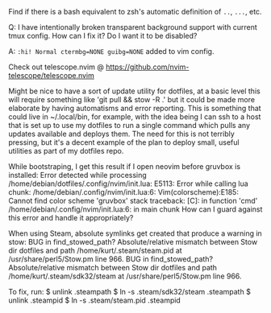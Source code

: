 Find if there is a bash equivalent to zsh's automatic definition of `..`,
`...`, etc.

Q: I have intentionally broken transparent background support with current tmux
   config. How can I fix it? Do I want it to be disabled?

A: `:hi! Normal ctermbg=NONE guibg=NONE` added to vim config.

Check out telescope.nvim @ https://github.com/nvim-telescope/telescope.nvim

Might be nice to have a sort of update utility for dotfiles, at a basic level
this will require something like 'git pull && stow -R .' but it could be made more
elaborate by having automatisms and error reporting. This is something that could
live in ~/.local/bin, for example, with the idea being I can ssh to a host that is
set up to use my dotfiles to run a single command which pulls any updates available
and deploys them. The need for this is not terribly pressing, but it's a decent
example of the plan to deploy small, useful utilities as part of my dotfiles
repo.

While bootstraping, I get this result if I open neovim before gruvbox is installed:
Error detected while processing /home/debian/dotfiles/.config/nvim/init.lua:
E5113: Error while calling lua chunk: /home/debian/.config/nvim/init.lua:6: Vim(colorscheme):E185: Cannot find color scheme 'gruvbox'
stack traceback:
        [C]: in function 'cmd'
        /home/debian/.config/nvim/init.lua:6: in main chunk
How can I guard against this error and handle it appropriately?

When using Steam, absolute symlinks get created that produce a warning in stow:
  BUG in find_stowed_path? Absolute/relative mismatch between Stow dir dotfiles and path /home/kurt/.steam/steam.pid at /usr/share/perl5/Stow.pm line 966.
  BUG in find_stowed_path? Absolute/relative mismatch between Stow dir dotfiles and path /home/kurt/.steam/sdk32/steam at /usr/share/perl5/Stow.pm line 966.

To fix, run:
  $ unlink .steampath
  $ ln -s .steam/sdk32/steam .steampath
  $ unlink .steampid
  $ ln -s .steam/steam.pid .steampid
